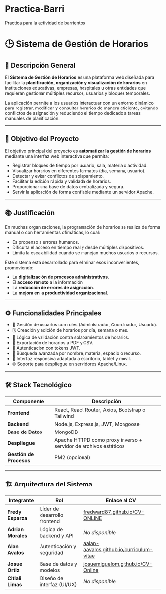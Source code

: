 # Practica-Barri
Practica para la actividad de barrientos

# 🕒 Sistema de Gestión de Horarios

## 📌 Descripción General

El **Sistema de Gestión de Horarios** es una plataforma web diseñada para facilitar la **planificación, organización y visualización de horarios** en instituciones educativas, empresas, hospitales u otras entidades que requieran gestionar múltiples recursos, usuarios y bloques temporales.

La aplicación permite a los usuarios interactuar con un entorno dinámico para registrar, modificar y consultar horarios de manera eficiente, evitando conflictos de asignación y reduciendo el tiempo dedicado a tareas manuales de planificación.

---

## 🎯 Objetivo del Proyecto

El objetivo principal del proyecto es **automatizar la gestión de horarios** mediante una interfaz web interactiva que permita:

- Registrar bloques de tiempo por usuario, sala, materia o actividad.
- Visualizar horarios en diferentes formatos (día, semana, usuario).
- Detectar y evitar conflictos de solapamiento.
- Facilitar la edición rápida y validada de horarios.
- Proporcionar una base de datos centralizada y segura.
- Servir la aplicación de forma confiable mediante un servidor Apache.

---

## 📚 Justificación

En muchas organizaciones, la programación de horarios se realiza de forma manual o con herramientas ofimáticas, lo cual:

- Es propenso a errores humanos.
- Dificulta el acceso en tiempo real y desde múltiples dispositivos.
- Limita la escalabilidad cuando se manejan muchos usuarios o recursos.

Este sistema está desarrollado para eliminar esos inconvenientes, promoviendo:

- La **digitalización de procesos administrativos**.
- El **acceso remoto** a la información.
- La **reducción de errores de asignación**.
- La **mejora en la productividad organizacional**.

---

## ⚙️ Funcionalidades Principales

- 👤 Gestión de usuarios con roles (Administrador, Coordinador, Usuario).
- 🗓️ Creación y edición de horarios por día, semana o mes.
- 🧠 Lógica de validación contra solapamientos de horarios.
- 📄 Exportación de horarios a PDF y CSV.
- 🔐 Autenticación con tokens JWT.
- 🔎 Búsqueda avanzada por nombre, materia, espacio o recurso.
- 📱 Interfaz responsiva adaptada a escritorio, tablet y móvil.
- 🌐 Soporte para despliegue en servidores Apache/Linux.

---

## 🛠️ Stack Tecnológico

| Componente | Descripción |
|-----------|-------------|
| **Frontend** | React, React Router, Axios, Bootstrap o Tailwind |
| **Backend** | Node.js, Express.js, JWT, Mongoose |
| **Base de Datos** | MongoDB |
| **Despliegue** | Apache HTTPD como proxy inverso + servidor de archivos estáticos |
| **Gestión de Procesos** | PM2 (opcional) |

---

## 🏗️ Arquitectura del Sistema

| Integrante        | Rol                         | Enlace al CV                                                                 |
|-------------------|------------------------------|------------------------------------------------------------------------------|
| **Fredy Esparza** | Líder de desarrollo frontend | [fredward87.github.io/CV-ONLINE](https://fredward87.github.io/CV-ONLINE/)   |
| **Adrian Morales**| Lógica de backend y API      | *No disponible*                                                              |
| **Alan Avalos**   | Autenticación y seguridad    | [aalan-aavalos.github.io/curriculum-vitae](https://aalan-aavalos.github.io/curriculum-vitae/) |
| **Josue Ortiz**   | Base de datos y modelos      | [josuemiguelom.github.io/CV-Online](https://josuemiguelom.github.io/CV-Online/) |
| **Citlali Limas** | Diseño de interfaz (UI/UX)   | *No disponible*                                                              |
